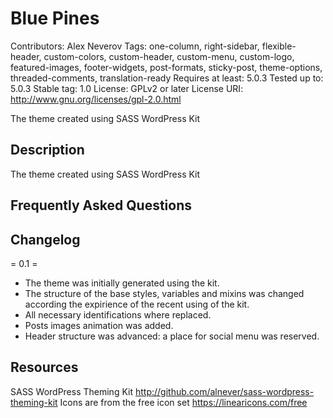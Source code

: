 # Blue Pines
Contributors: Alex Neverov
Tags: one-column, right-sidebar, flexible-header, custom-colors, custom-header, custom-menu, custom-logo, featured-images, footer-widgets, post-formats, sticky-post, theme-options, threaded-comments, translation-ready
Requires at least: 5.0.3
Tested up to: 5.0.3
Stable tag: 1.0
License: GPLv2 or later
License URI: http://www.gnu.org/licenses/gpl-2.0.html

The theme created using SASS WordPress Kit

## Description

The theme created using SASS WordPress Kit

## Frequently Asked Questions


## Changelog

= 0.1 =
* The theme was initially generated using the kit.
* The structure of the base styles, variables and mixins was changed according the expirience of the recent using of the kit.
* All necessary identifications where replaced.
* Posts images animation was added.
* Header structure was advanced: a place for social menu was reserved.


## Resources

SASS WordPress Theming Kit http://github.com/alnever/sass-wordpress-theming-kit
Icons are from the free icon set https://linearicons.com/free
